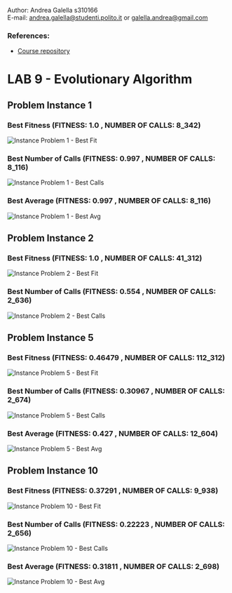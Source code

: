 Author: Andrea Galella s310166
</br>
E-mail: <andrea.galella@studenti.polito.it> or <galella.andrea@gmail.com>
</br>
### References:
  - [Course repository](https://github.com/squillero/computational-intelligence)

# LAB 9 - Evolutionary Algorithm
## Problem Instance 1
### Best Fitness (FITNESS: 1.0 , NUMBER OF CALLS: 8_342)
![Instance Problem 1 - Best Fit](https://github.com/andrea-ga/computational-intelligence/blob/main/labs/lab9/img/1-fit.png)
### Best Number of Calls (FITNESS: 0.997 , NUMBER OF CALLS: 8_116)
![Instance Problem 1 - Best Calls](https://github.com/andrea-ga/computational-intelligence/blob/main/labs/lab9/img/1-calls.png)
### Best Average (FITNESS: 0.997 , NUMBER OF CALLS: 8_116)
![Instance Problem 1 - Best Avg](https://github.com/andrea-ga/computational-intelligence/blob/main/labs/lab9/img/1-avg.png)
## Problem Instance 2
### Best Fitness (FITNESS: 1.0 , NUMBER OF CALLS: 41_312)
![Instance Problem 2 - Best Fit](https://github.com/andrea-ga/computational-intelligence/blob/main/labs/lab9/img/2-fit.png)
### Best Number of Calls (FITNESS: 0.554 , NUMBER OF CALLS: 2_636)
![Instance Problem 2 - Best Calls](https://github.com/andrea-ga/computational-intelligence/blob/main/labs/lab9/img/2-calls.png)
## Problem Instance 5
### Best Fitness (FITNESS: 0.46479 , NUMBER OF CALLS: 112_312)
![Instance Problem 5 - Best Fit](https://github.com/andrea-ga/computational-intelligence/blob/main/labs/lab9/img/5-fit.png)
### Best Number of Calls (FITNESS: 0.30967 , NUMBER OF CALLS: 2_674)
![Instance Problem 5 - Best Calls](https://github.com/andrea-ga/computational-intelligence/blob/main/labs/lab9/img/5-calls.png)
### Best Average (FITNESS: 0.427 , NUMBER OF CALLS: 12_604)
![Instance Problem 5 - Best Avg](https://github.com/andrea-ga/computational-intelligence/blob/main/labs/lab9/img/5-avg.png)
## Problem Instance 10
### Best Fitness (FITNESS: 0.37291 , NUMBER OF CALLS: 9_938)
![Instance Problem 10 - Best Fit](https://github.com/andrea-ga/computational-intelligence/blob/main/labs/lab9/img/10-fit.png)
### Best Number of Calls (FITNESS: 0.22223 , NUMBER OF CALLS: 2_656)
![Instance Problem 10 - Best Calls](https://github.com/andrea-ga/computational-intelligence/blob/main/labs/lab9/img/10-calls.png)
### Best Average (FITNESS: 0.31811 , NUMBER OF CALLS: 2_698)
![Instance Problem 10 - Best Avg](https://github.com/andrea-ga/computational-intelligence/blob/main/labs/lab9/img/10-avg.png)
